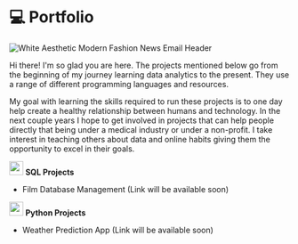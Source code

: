 # 💻 Portfolio

![White Aesthetic Modern Fashion News Email Header](https://github.com/user-attachments/assets/a2089817-972e-48f4-90c6-d83d0bdc109e)

<p>
Hi there! I'm so glad you are here. The projects mentioned below go from the beginning of my journey learning data analytics to the present. They use a range of different programming languages and resources. 

My goal with learning the skills required to run these projects is to one day help create a healthy relationship between humans and technology. In the next couple years I hope to get involved in projects that can help people directly that being under a medical industry or under a non-profit. I take interest in teaching others about data and online habits giving them the opportunity to excel in their goals.

</p>


<p><img src="https://cdn.jsdelivr.net/gh/devicons/devicon@latest/icons/azuresqldatabase/azuresqldatabase-original.svg" width="25" height="25" /> <b>SQL Projects</b></p>
<ul>
  <li>Film Database Management (Link will be available soon)</li>
</ul>

<p><img src="https://cdn.jsdelivr.net/gh/devicons/devicon@latest/icons/python/python-original.svg" width="25" height="25"/> <b>Python Projects</b></p>
<ul>
  <li>Weather Prediction App (Link will be available soon)</li>
</ul>
